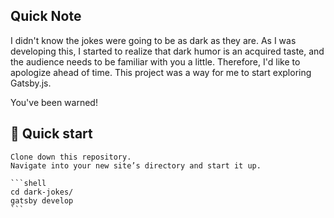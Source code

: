 ## Quick Note

I didn't know the jokes were going to be as dark as they are. As I was developing this, I started to realize that dark humor is an acquired taste, and the audience needs to be familiar with you a little. Therefore, I'd like to apologize ahead of time. This project was a way for me to start exploring Gatsby.js.

You've been warned!

## 🚀 Quick start
    Clone down this repository.
    Navigate into your new site’s directory and start it up.

    ```shell
    cd dark-jokes/
    gatsby develop
    ```
